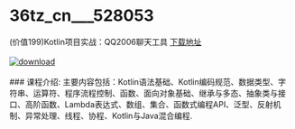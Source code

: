 # 36tz_cn___528053
(价值199)Kotlin项目实战：QQ2006聊天工具
[下载地址](http://www.36tz.cn/article/528053 "下载地址")
<br/></br>[![download](http://36tz.cn/muke_img/2019_10_356-52-300x169.jpg "下载地址")](http://www.36tz.cn/article/528053 "下载地址")
<br/></br>### 课程介绍:
主要内容包括：Kotlin语法基础、Kotlin编码规范、数据类型、字符串、运算符、程序流程控制、函数、面向对象基础、继承与多态、抽象类与接口、高阶函数、Lambda表达式、数组、集合、函数式编程API、泛型、反射机制、异常处理、线程、协程、Kotlin与Java混合编程.


